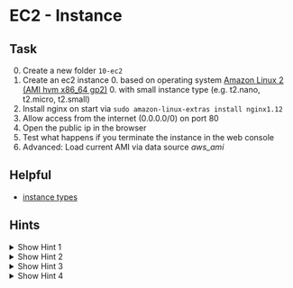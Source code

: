 # EC2 - Instance


## Task
0. Create a new folder `10-ec2`
0. Create an ec2 instance 
    0. based on operating system [Amazon Linux 2 (AMI hvm x86_64 gp2)](https://aws.amazon.com/amazon-linux-2/release-notes/#Amazon_Linux_2_AMI_IDs)
    0. with small instance type (e.g. t2.nano, t2.micro, t2.small)
0. Install nginx on start via `sudo amazon-linux-extras install nginx1.12`
0. Allow access from the internet (0.0.0.0/0) on port 80
0. Open the public ip in the browser
0. Test what happens if you terminate the instance in the web console
0. Advanced: Load current AMI via data source *aws_ami*


## Helpful
- [instance types](https://aws.amazon.com/ec2/instance-types/)


## Hints
<details><summary>Show Hint 1</summary><p>

Load *vpc_id* via data source *aws_vpc* and *subnet_id* via data source *aws_subnet_ids*.
</p></details>


<details><summary>Show Hint 2</summary><p>

You need at least two data sources and two resources.
</p></details>


<details><summary>Show Hint 3</summary><p>

Resources: aws_instance, aws_security_group
</p></details>


<details><summary>Show Hint 4</summary><p>

*user_data* can be loaded from separate file with: `"${file("user-data.sh")}"`
</p></details>